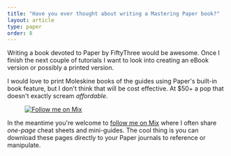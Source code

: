 ```yaml
---
title: "Have you ever thought about writing a Mastering Paper book?"
layout: article
type: paper
order: 8
---
```


Writing a book devoted to Paper by FiftyThree would be awesome. Once I finish the next couple of tutorials I want to look into creating an eBook version or possibly a printed version.

I would love to print Moleskine books of the guides using Paper's built-in book feature, but I don't think that will be cost effective. At $50+ a pop that doesn't exactly scream *affordable*.

<figure>
	<a href="https://mix.fiftythree.com/11098-Michael-Rose" target="_blank"><img src="{{ site.url }}/images/mix-follow-me-page.jpg" alt="Follow me on Mix"></a>
</figure>

In the meantime you're welcome to [follow me on Mix](https://mix.fiftythree.com/11098-Michael-Rose) where I often share *one-page* cheat sheets and mini-guides. The cool thing is you can download these pages directly to your Paper journals to reference or manipulate.
